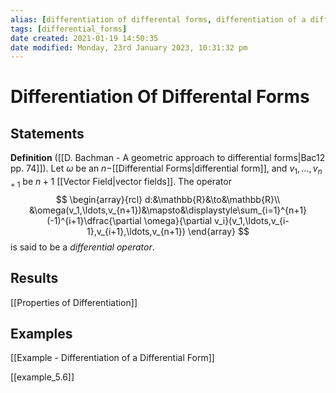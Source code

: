 ```yaml
---
alias: [differentiation of differental forms, differentiation of a differental form]
tags: [differential_forms]
date created: 2021-01-19 14:50:35
date modified: Monday, 23rd January 2023, 10:31:32 pm
---
```


# Differentiation Of Differental Forms

## Statements

**Definition** ([[D. Bachman - A geometric approach to differential forms|Bac12 pp. 74]]). Let $\omega$ be an $n-$[[Differential Forms|differential form]], and $v_1,\ldots,v_{n+1}$ be $n+1$ [[Vector Field|vector fields]]. The operator
 $$
 \begin{array}{rcl}
 d:&\mathbb{R}&\to&\mathbb{R}\\
 &\omega(v_1,\ldots,v_{n+1})&\mapsto&\displaystyle\sum_{i=1}^{n+1}(-1)^{i+1}\dfrac{\partial \omega}{\partial v_i}(v_1,\ldots,v_{i-1},v_{i+1},\ldots,v_{n+1})
 \end{array}
$$
is said to be a *differential operator*.

## Results

[[Properties of Differentiation]]

## Examples

[[Example - Differentiation of a Differential Form]]

[[example_5.6]]